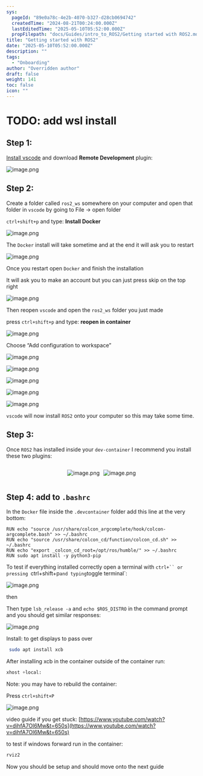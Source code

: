```yaml
---
sys:
  pageId: "89e0a78c-4e2b-4070-b327-d28cb0694742"
  createdTime: "2024-08-21T00:24:00.000Z"
  lastEditedTime: "2025-05-10T05:52:00.000Z"
  propFilepath: "docs/Guides/intro_to_ROS2/Getting started with ROS2.md"
title: "Getting started with ROS2"
date: "2025-05-10T05:52:00.000Z"
description: ""
tags:
  - "Onboarding"
author: "Overridden author"
draft: false
weight: 141
toc: false
icon: ""
---
```


# TODO: add wsl install

## Step 1:

[Install vscode](https://code.visualstudio.com/download) and download **Remote Development** plugin:

![image.png](https://prod-files-secure.s3.us-west-2.amazonaws.com/d518164a-d88e-44d1-a4ee-3adb3bd8bce0/efb52993-1881-4a40-b95e-6f020334f022/image.png?X-Amz-Algorithm=AWS4-HMAC-SHA256&X-Amz-Content-Sha256=UNSIGNED-PAYLOAD&X-Amz-Credential=ASIAZI2LB466ZVEYOQ7L%2F20250517%2Fus-west-2%2Fs3%2Faws4_request&X-Amz-Date=20250517T090810Z&X-Amz-Expires=3600&X-Amz-Security-Token=IQoJb3JpZ2luX2VjEJ%2F%2F%2F%2F%2F%2F%2F%2F%2F%2F%2FwEaCXVzLXdlc3QtMiJGMEQCIF9PgsY0Pvr%2FzTt6O7NFCkbvra3UX9ySZF6ibn6hVE0EAiAqAKNZcEpjyJd0zPy2cxNLirccBDvwkIxugdDWPMfpyir%2FAwhYEAAaDDYzNzQyMzE4MzgwNSIM6M2Vt1whVqAqzwqpKtwDGY8W0Vtam0hVwBDQexR93h42dkyvoLOIzETPDZABm5WIawpUcBR5kNSDkuf%2BapQCYqudNn7MvoH1gO9oI8BMVjUY4%2FVbgOiEl1VfaEI%2BLf8PZwgXDbTWyERHb134LtUYE7qcJPK3KB0jYn3tr5d5UbNR4AhMgRH9x7xB%2F5IrzFskClggaBsprAMeXjzzOgkKU14fugp9%2FSXyDOa8ceHTRG3fcwYpBOwAqEFghi6Ta615WrVvQDLrSLbGhg3CqIuD4NwOuh3hpOzq0SYGpOaZf3ivPJQfZuXuF9CeBk0sWtI%2FzNM1MiVtmSLiTriBoRhQu2CiI1jzv0u%2B51AUnpaCdbsvFdc0M5ZjmwtNs%2Fwn%2BjGeakhJ2bdep9n%2BictfHG%2FfJlE7wSZ8y%2FZqFMhD3cHPB8lOWlweTV36wI81JPr2Y6tXTLmEt6n3yQF01zlmXtdaBEKJ0EzWQVYG6PsnJhDgiB9ZSPhBQzcaqKHDvUwEF61kGwhQ5RZzBDaaNn0Bu9ID0u6pxAZ55BTAic6zYKJZMIX6CyqujxHnFdRhwq1TE9GVLkLlWGA41mOTFno%2Fai3FXOF%2BLpUOHs5ANopxNQx%2Ftm8znAE076y7TlRctaYJ48J7JgWAr1OnlMW94Lowx%2BGgwQY6pgG6S%2BPxPMD%2BA5uuGTbtl3AJReKd%2Favz9aEj%2B3Rr6piqk7ctcsF5cnnCN4bUp2SlpL1KMgnCNyqqt0oU%2BO07gilsEmPKK5g%2BKh0OyYeuw%2Fi%2BwYfj7twOwK2LoTmf4iclrO3RkPk5hQmhkIYpeDr8PiqaxIbjOmIm30lrnL%2B80j0T03WWhuZHoZw3d3sMvLUN6oaIDJnTF9SQe45JgNfJxKmxWYoZp089&X-Amz-Signature=fd5a7f32a87de01ab69c1fe6945fab617870a94647cff7c6124edd2336169d18&X-Amz-SignedHeaders=host&x-id=GetObject)

## Step 2:

Create a folder called `ros2_ws` somewhere on your computer and open that folder in `vscode` by going to File → open folder 

`ctrl+shift+p` and type: **Install Docker**

![image.png](https://prod-files-secure.s3.us-west-2.amazonaws.com/d518164a-d88e-44d1-a4ee-3adb3bd8bce0/2269dc0e-1cd5-47ff-bceb-c04ad9b2eab0/image.png?X-Amz-Algorithm=AWS4-HMAC-SHA256&X-Amz-Content-Sha256=UNSIGNED-PAYLOAD&X-Amz-Credential=ASIAZI2LB466ZVEYOQ7L%2F20250517%2Fus-west-2%2Fs3%2Faws4_request&X-Amz-Date=20250517T090810Z&X-Amz-Expires=3600&X-Amz-Security-Token=IQoJb3JpZ2luX2VjEJ%2F%2F%2F%2F%2F%2F%2F%2F%2F%2F%2FwEaCXVzLXdlc3QtMiJGMEQCIF9PgsY0Pvr%2FzTt6O7NFCkbvra3UX9ySZF6ibn6hVE0EAiAqAKNZcEpjyJd0zPy2cxNLirccBDvwkIxugdDWPMfpyir%2FAwhYEAAaDDYzNzQyMzE4MzgwNSIM6M2Vt1whVqAqzwqpKtwDGY8W0Vtam0hVwBDQexR93h42dkyvoLOIzETPDZABm5WIawpUcBR5kNSDkuf%2BapQCYqudNn7MvoH1gO9oI8BMVjUY4%2FVbgOiEl1VfaEI%2BLf8PZwgXDbTWyERHb134LtUYE7qcJPK3KB0jYn3tr5d5UbNR4AhMgRH9x7xB%2F5IrzFskClggaBsprAMeXjzzOgkKU14fugp9%2FSXyDOa8ceHTRG3fcwYpBOwAqEFghi6Ta615WrVvQDLrSLbGhg3CqIuD4NwOuh3hpOzq0SYGpOaZf3ivPJQfZuXuF9CeBk0sWtI%2FzNM1MiVtmSLiTriBoRhQu2CiI1jzv0u%2B51AUnpaCdbsvFdc0M5ZjmwtNs%2Fwn%2BjGeakhJ2bdep9n%2BictfHG%2FfJlE7wSZ8y%2FZqFMhD3cHPB8lOWlweTV36wI81JPr2Y6tXTLmEt6n3yQF01zlmXtdaBEKJ0EzWQVYG6PsnJhDgiB9ZSPhBQzcaqKHDvUwEF61kGwhQ5RZzBDaaNn0Bu9ID0u6pxAZ55BTAic6zYKJZMIX6CyqujxHnFdRhwq1TE9GVLkLlWGA41mOTFno%2Fai3FXOF%2BLpUOHs5ANopxNQx%2Ftm8znAE076y7TlRctaYJ48J7JgWAr1OnlMW94Lowx%2BGgwQY6pgG6S%2BPxPMD%2BA5uuGTbtl3AJReKd%2Favz9aEj%2B3Rr6piqk7ctcsF5cnnCN4bUp2SlpL1KMgnCNyqqt0oU%2BO07gilsEmPKK5g%2BKh0OyYeuw%2Fi%2BwYfj7twOwK2LoTmf4iclrO3RkPk5hQmhkIYpeDr8PiqaxIbjOmIm30lrnL%2B80j0T03WWhuZHoZw3d3sMvLUN6oaIDJnTF9SQe45JgNfJxKmxWYoZp089&X-Amz-Signature=f6b8eaeba7c62ef9dad435ae6694ec850f7ed3236577e6ad98d2ffef4ce301c0&X-Amz-SignedHeaders=host&x-id=GetObject)

The `Docker` install will take sometime and at the end it will ask you to restart

![image.png](https://prod-files-secure.s3.us-west-2.amazonaws.com/d518164a-d88e-44d1-a4ee-3adb3bd8bce0/ed233f78-be33-4b1f-b89c-9c346c0e961e/image.png?X-Amz-Algorithm=AWS4-HMAC-SHA256&X-Amz-Content-Sha256=UNSIGNED-PAYLOAD&X-Amz-Credential=ASIAZI2LB466ZVEYOQ7L%2F20250517%2Fus-west-2%2Fs3%2Faws4_request&X-Amz-Date=20250517T090810Z&X-Amz-Expires=3600&X-Amz-Security-Token=IQoJb3JpZ2luX2VjEJ%2F%2F%2F%2F%2F%2F%2F%2F%2F%2F%2FwEaCXVzLXdlc3QtMiJGMEQCIF9PgsY0Pvr%2FzTt6O7NFCkbvra3UX9ySZF6ibn6hVE0EAiAqAKNZcEpjyJd0zPy2cxNLirccBDvwkIxugdDWPMfpyir%2FAwhYEAAaDDYzNzQyMzE4MzgwNSIM6M2Vt1whVqAqzwqpKtwDGY8W0Vtam0hVwBDQexR93h42dkyvoLOIzETPDZABm5WIawpUcBR5kNSDkuf%2BapQCYqudNn7MvoH1gO9oI8BMVjUY4%2FVbgOiEl1VfaEI%2BLf8PZwgXDbTWyERHb134LtUYE7qcJPK3KB0jYn3tr5d5UbNR4AhMgRH9x7xB%2F5IrzFskClggaBsprAMeXjzzOgkKU14fugp9%2FSXyDOa8ceHTRG3fcwYpBOwAqEFghi6Ta615WrVvQDLrSLbGhg3CqIuD4NwOuh3hpOzq0SYGpOaZf3ivPJQfZuXuF9CeBk0sWtI%2FzNM1MiVtmSLiTriBoRhQu2CiI1jzv0u%2B51AUnpaCdbsvFdc0M5ZjmwtNs%2Fwn%2BjGeakhJ2bdep9n%2BictfHG%2FfJlE7wSZ8y%2FZqFMhD3cHPB8lOWlweTV36wI81JPr2Y6tXTLmEt6n3yQF01zlmXtdaBEKJ0EzWQVYG6PsnJhDgiB9ZSPhBQzcaqKHDvUwEF61kGwhQ5RZzBDaaNn0Bu9ID0u6pxAZ55BTAic6zYKJZMIX6CyqujxHnFdRhwq1TE9GVLkLlWGA41mOTFno%2Fai3FXOF%2BLpUOHs5ANopxNQx%2Ftm8znAE076y7TlRctaYJ48J7JgWAr1OnlMW94Lowx%2BGgwQY6pgG6S%2BPxPMD%2BA5uuGTbtl3AJReKd%2Favz9aEj%2B3Rr6piqk7ctcsF5cnnCN4bUp2SlpL1KMgnCNyqqt0oU%2BO07gilsEmPKK5g%2BKh0OyYeuw%2Fi%2BwYfj7twOwK2LoTmf4iclrO3RkPk5hQmhkIYpeDr8PiqaxIbjOmIm30lrnL%2B80j0T03WWhuZHoZw3d3sMvLUN6oaIDJnTF9SQe45JgNfJxKmxWYoZp089&X-Amz-Signature=03fb226a6e666173578ff8ee0755dbb606fc8929945a266c0c7bf19f598a3f23&X-Amz-SignedHeaders=host&x-id=GetObject)

Once you restart open `Docker` and finish the installation

It will ask you to make an account but you can just press skip on the top right

![image.png](https://prod-files-secure.s3.us-west-2.amazonaws.com/d518164a-d88e-44d1-a4ee-3adb3bd8bce0/21010ad9-1659-4fd9-9f59-9932a09b2a3d/image.png?X-Amz-Algorithm=AWS4-HMAC-SHA256&X-Amz-Content-Sha256=UNSIGNED-PAYLOAD&X-Amz-Credential=ASIAZI2LB466ZVEYOQ7L%2F20250517%2Fus-west-2%2Fs3%2Faws4_request&X-Amz-Date=20250517T090810Z&X-Amz-Expires=3600&X-Amz-Security-Token=IQoJb3JpZ2luX2VjEJ%2F%2F%2F%2F%2F%2F%2F%2F%2F%2F%2FwEaCXVzLXdlc3QtMiJGMEQCIF9PgsY0Pvr%2FzTt6O7NFCkbvra3UX9ySZF6ibn6hVE0EAiAqAKNZcEpjyJd0zPy2cxNLirccBDvwkIxugdDWPMfpyir%2FAwhYEAAaDDYzNzQyMzE4MzgwNSIM6M2Vt1whVqAqzwqpKtwDGY8W0Vtam0hVwBDQexR93h42dkyvoLOIzETPDZABm5WIawpUcBR5kNSDkuf%2BapQCYqudNn7MvoH1gO9oI8BMVjUY4%2FVbgOiEl1VfaEI%2BLf8PZwgXDbTWyERHb134LtUYE7qcJPK3KB0jYn3tr5d5UbNR4AhMgRH9x7xB%2F5IrzFskClggaBsprAMeXjzzOgkKU14fugp9%2FSXyDOa8ceHTRG3fcwYpBOwAqEFghi6Ta615WrVvQDLrSLbGhg3CqIuD4NwOuh3hpOzq0SYGpOaZf3ivPJQfZuXuF9CeBk0sWtI%2FzNM1MiVtmSLiTriBoRhQu2CiI1jzv0u%2B51AUnpaCdbsvFdc0M5ZjmwtNs%2Fwn%2BjGeakhJ2bdep9n%2BictfHG%2FfJlE7wSZ8y%2FZqFMhD3cHPB8lOWlweTV36wI81JPr2Y6tXTLmEt6n3yQF01zlmXtdaBEKJ0EzWQVYG6PsnJhDgiB9ZSPhBQzcaqKHDvUwEF61kGwhQ5RZzBDaaNn0Bu9ID0u6pxAZ55BTAic6zYKJZMIX6CyqujxHnFdRhwq1TE9GVLkLlWGA41mOTFno%2Fai3FXOF%2BLpUOHs5ANopxNQx%2Ftm8znAE076y7TlRctaYJ48J7JgWAr1OnlMW94Lowx%2BGgwQY6pgG6S%2BPxPMD%2BA5uuGTbtl3AJReKd%2Favz9aEj%2B3Rr6piqk7ctcsF5cnnCN4bUp2SlpL1KMgnCNyqqt0oU%2BO07gilsEmPKK5g%2BKh0OyYeuw%2Fi%2BwYfj7twOwK2LoTmf4iclrO3RkPk5hQmhkIYpeDr8PiqaxIbjOmIm30lrnL%2B80j0T03WWhuZHoZw3d3sMvLUN6oaIDJnTF9SQe45JgNfJxKmxWYoZp089&X-Amz-Signature=eede5e5919c0904562c47504ca89481884b04b76a0853bc5b1a7f75abc092308&X-Amz-SignedHeaders=host&x-id=GetObject)

Then reopen `vscode` and open the `ros2_ws` folder you just made

press `ctrl+shift+p` and type: **reopen in container**

![image.png](https://prod-files-secure.s3.us-west-2.amazonaws.com/d518164a-d88e-44d1-a4ee-3adb3bd8bce0/4e93b8c2-41ad-488c-8095-c74205196118/image.png?X-Amz-Algorithm=AWS4-HMAC-SHA256&X-Amz-Content-Sha256=UNSIGNED-PAYLOAD&X-Amz-Credential=ASIAZI2LB466ZVEYOQ7L%2F20250517%2Fus-west-2%2Fs3%2Faws4_request&X-Amz-Date=20250517T090810Z&X-Amz-Expires=3600&X-Amz-Security-Token=IQoJb3JpZ2luX2VjEJ%2F%2F%2F%2F%2F%2F%2F%2F%2F%2F%2FwEaCXVzLXdlc3QtMiJGMEQCIF9PgsY0Pvr%2FzTt6O7NFCkbvra3UX9ySZF6ibn6hVE0EAiAqAKNZcEpjyJd0zPy2cxNLirccBDvwkIxugdDWPMfpyir%2FAwhYEAAaDDYzNzQyMzE4MzgwNSIM6M2Vt1whVqAqzwqpKtwDGY8W0Vtam0hVwBDQexR93h42dkyvoLOIzETPDZABm5WIawpUcBR5kNSDkuf%2BapQCYqudNn7MvoH1gO9oI8BMVjUY4%2FVbgOiEl1VfaEI%2BLf8PZwgXDbTWyERHb134LtUYE7qcJPK3KB0jYn3tr5d5UbNR4AhMgRH9x7xB%2F5IrzFskClggaBsprAMeXjzzOgkKU14fugp9%2FSXyDOa8ceHTRG3fcwYpBOwAqEFghi6Ta615WrVvQDLrSLbGhg3CqIuD4NwOuh3hpOzq0SYGpOaZf3ivPJQfZuXuF9CeBk0sWtI%2FzNM1MiVtmSLiTriBoRhQu2CiI1jzv0u%2B51AUnpaCdbsvFdc0M5ZjmwtNs%2Fwn%2BjGeakhJ2bdep9n%2BictfHG%2FfJlE7wSZ8y%2FZqFMhD3cHPB8lOWlweTV36wI81JPr2Y6tXTLmEt6n3yQF01zlmXtdaBEKJ0EzWQVYG6PsnJhDgiB9ZSPhBQzcaqKHDvUwEF61kGwhQ5RZzBDaaNn0Bu9ID0u6pxAZ55BTAic6zYKJZMIX6CyqujxHnFdRhwq1TE9GVLkLlWGA41mOTFno%2Fai3FXOF%2BLpUOHs5ANopxNQx%2Ftm8znAE076y7TlRctaYJ48J7JgWAr1OnlMW94Lowx%2BGgwQY6pgG6S%2BPxPMD%2BA5uuGTbtl3AJReKd%2Favz9aEj%2B3Rr6piqk7ctcsF5cnnCN4bUp2SlpL1KMgnCNyqqt0oU%2BO07gilsEmPKK5g%2BKh0OyYeuw%2Fi%2BwYfj7twOwK2LoTmf4iclrO3RkPk5hQmhkIYpeDr8PiqaxIbjOmIm30lrnL%2B80j0T03WWhuZHoZw3d3sMvLUN6oaIDJnTF9SQe45JgNfJxKmxWYoZp089&X-Amz-Signature=5dd31c4fcce3fd422c580420382c33ef9eac2f7e3666e508fd27e48832231d37&X-Amz-SignedHeaders=host&x-id=GetObject)

Choose “Add configuration to workspace”

![image.png](https://prod-files-secure.s3.us-west-2.amazonaws.com/d518164a-d88e-44d1-a4ee-3adb3bd8bce0/9560b282-5060-4989-ba37-97e7b2c22476/image.png?X-Amz-Algorithm=AWS4-HMAC-SHA256&X-Amz-Content-Sha256=UNSIGNED-PAYLOAD&X-Amz-Credential=ASIAZI2LB466ZVEYOQ7L%2F20250517%2Fus-west-2%2Fs3%2Faws4_request&X-Amz-Date=20250517T090810Z&X-Amz-Expires=3600&X-Amz-Security-Token=IQoJb3JpZ2luX2VjEJ%2F%2F%2F%2F%2F%2F%2F%2F%2F%2F%2FwEaCXVzLXdlc3QtMiJGMEQCIF9PgsY0Pvr%2FzTt6O7NFCkbvra3UX9ySZF6ibn6hVE0EAiAqAKNZcEpjyJd0zPy2cxNLirccBDvwkIxugdDWPMfpyir%2FAwhYEAAaDDYzNzQyMzE4MzgwNSIM6M2Vt1whVqAqzwqpKtwDGY8W0Vtam0hVwBDQexR93h42dkyvoLOIzETPDZABm5WIawpUcBR5kNSDkuf%2BapQCYqudNn7MvoH1gO9oI8BMVjUY4%2FVbgOiEl1VfaEI%2BLf8PZwgXDbTWyERHb134LtUYE7qcJPK3KB0jYn3tr5d5UbNR4AhMgRH9x7xB%2F5IrzFskClggaBsprAMeXjzzOgkKU14fugp9%2FSXyDOa8ceHTRG3fcwYpBOwAqEFghi6Ta615WrVvQDLrSLbGhg3CqIuD4NwOuh3hpOzq0SYGpOaZf3ivPJQfZuXuF9CeBk0sWtI%2FzNM1MiVtmSLiTriBoRhQu2CiI1jzv0u%2B51AUnpaCdbsvFdc0M5ZjmwtNs%2Fwn%2BjGeakhJ2bdep9n%2BictfHG%2FfJlE7wSZ8y%2FZqFMhD3cHPB8lOWlweTV36wI81JPr2Y6tXTLmEt6n3yQF01zlmXtdaBEKJ0EzWQVYG6PsnJhDgiB9ZSPhBQzcaqKHDvUwEF61kGwhQ5RZzBDaaNn0Bu9ID0u6pxAZ55BTAic6zYKJZMIX6CyqujxHnFdRhwq1TE9GVLkLlWGA41mOTFno%2Fai3FXOF%2BLpUOHs5ANopxNQx%2Ftm8znAE076y7TlRctaYJ48J7JgWAr1OnlMW94Lowx%2BGgwQY6pgG6S%2BPxPMD%2BA5uuGTbtl3AJReKd%2Favz9aEj%2B3Rr6piqk7ctcsF5cnnCN4bUp2SlpL1KMgnCNyqqt0oU%2BO07gilsEmPKK5g%2BKh0OyYeuw%2Fi%2BwYfj7twOwK2LoTmf4iclrO3RkPk5hQmhkIYpeDr8PiqaxIbjOmIm30lrnL%2B80j0T03WWhuZHoZw3d3sMvLUN6oaIDJnTF9SQe45JgNfJxKmxWYoZp089&X-Amz-Signature=42ea96f08aa36473ecc4d21040eee1e678770bc4cad98a40e753163ff42fd630&X-Amz-SignedHeaders=host&x-id=GetObject)

![image.png](https://prod-files-secure.s3.us-west-2.amazonaws.com/d518164a-d88e-44d1-a4ee-3adb3bd8bce0/2ee63f81-886b-48e8-a553-dc6e5eac99e4/image.png?X-Amz-Algorithm=AWS4-HMAC-SHA256&X-Amz-Content-Sha256=UNSIGNED-PAYLOAD&X-Amz-Credential=ASIAZI2LB466ZVEYOQ7L%2F20250517%2Fus-west-2%2Fs3%2Faws4_request&X-Amz-Date=20250517T090810Z&X-Amz-Expires=3600&X-Amz-Security-Token=IQoJb3JpZ2luX2VjEJ%2F%2F%2F%2F%2F%2F%2F%2F%2F%2F%2FwEaCXVzLXdlc3QtMiJGMEQCIF9PgsY0Pvr%2FzTt6O7NFCkbvra3UX9ySZF6ibn6hVE0EAiAqAKNZcEpjyJd0zPy2cxNLirccBDvwkIxugdDWPMfpyir%2FAwhYEAAaDDYzNzQyMzE4MzgwNSIM6M2Vt1whVqAqzwqpKtwDGY8W0Vtam0hVwBDQexR93h42dkyvoLOIzETPDZABm5WIawpUcBR5kNSDkuf%2BapQCYqudNn7MvoH1gO9oI8BMVjUY4%2FVbgOiEl1VfaEI%2BLf8PZwgXDbTWyERHb134LtUYE7qcJPK3KB0jYn3tr5d5UbNR4AhMgRH9x7xB%2F5IrzFskClggaBsprAMeXjzzOgkKU14fugp9%2FSXyDOa8ceHTRG3fcwYpBOwAqEFghi6Ta615WrVvQDLrSLbGhg3CqIuD4NwOuh3hpOzq0SYGpOaZf3ivPJQfZuXuF9CeBk0sWtI%2FzNM1MiVtmSLiTriBoRhQu2CiI1jzv0u%2B51AUnpaCdbsvFdc0M5ZjmwtNs%2Fwn%2BjGeakhJ2bdep9n%2BictfHG%2FfJlE7wSZ8y%2FZqFMhD3cHPB8lOWlweTV36wI81JPr2Y6tXTLmEt6n3yQF01zlmXtdaBEKJ0EzWQVYG6PsnJhDgiB9ZSPhBQzcaqKHDvUwEF61kGwhQ5RZzBDaaNn0Bu9ID0u6pxAZ55BTAic6zYKJZMIX6CyqujxHnFdRhwq1TE9GVLkLlWGA41mOTFno%2Fai3FXOF%2BLpUOHs5ANopxNQx%2Ftm8znAE076y7TlRctaYJ48J7JgWAr1OnlMW94Lowx%2BGgwQY6pgG6S%2BPxPMD%2BA5uuGTbtl3AJReKd%2Favz9aEj%2B3Rr6piqk7ctcsF5cnnCN4bUp2SlpL1KMgnCNyqqt0oU%2BO07gilsEmPKK5g%2BKh0OyYeuw%2Fi%2BwYfj7twOwK2LoTmf4iclrO3RkPk5hQmhkIYpeDr8PiqaxIbjOmIm30lrnL%2B80j0T03WWhuZHoZw3d3sMvLUN6oaIDJnTF9SQe45JgNfJxKmxWYoZp089&X-Amz-Signature=2760557d8f2b19950a46611cab13a16ca08963b6d74b6f695bbee93bd76d48e8&X-Amz-SignedHeaders=host&x-id=GetObject)

![image.png](https://prod-files-secure.s3.us-west-2.amazonaws.com/d518164a-d88e-44d1-a4ee-3adb3bd8bce0/ae1580b2-b048-407e-aed9-b584224a7a04/image.png?X-Amz-Algorithm=AWS4-HMAC-SHA256&X-Amz-Content-Sha256=UNSIGNED-PAYLOAD&X-Amz-Credential=ASIAZI2LB466ZVEYOQ7L%2F20250517%2Fus-west-2%2Fs3%2Faws4_request&X-Amz-Date=20250517T090810Z&X-Amz-Expires=3600&X-Amz-Security-Token=IQoJb3JpZ2luX2VjEJ%2F%2F%2F%2F%2F%2F%2F%2F%2F%2F%2FwEaCXVzLXdlc3QtMiJGMEQCIF9PgsY0Pvr%2FzTt6O7NFCkbvra3UX9ySZF6ibn6hVE0EAiAqAKNZcEpjyJd0zPy2cxNLirccBDvwkIxugdDWPMfpyir%2FAwhYEAAaDDYzNzQyMzE4MzgwNSIM6M2Vt1whVqAqzwqpKtwDGY8W0Vtam0hVwBDQexR93h42dkyvoLOIzETPDZABm5WIawpUcBR5kNSDkuf%2BapQCYqudNn7MvoH1gO9oI8BMVjUY4%2FVbgOiEl1VfaEI%2BLf8PZwgXDbTWyERHb134LtUYE7qcJPK3KB0jYn3tr5d5UbNR4AhMgRH9x7xB%2F5IrzFskClggaBsprAMeXjzzOgkKU14fugp9%2FSXyDOa8ceHTRG3fcwYpBOwAqEFghi6Ta615WrVvQDLrSLbGhg3CqIuD4NwOuh3hpOzq0SYGpOaZf3ivPJQfZuXuF9CeBk0sWtI%2FzNM1MiVtmSLiTriBoRhQu2CiI1jzv0u%2B51AUnpaCdbsvFdc0M5ZjmwtNs%2Fwn%2BjGeakhJ2bdep9n%2BictfHG%2FfJlE7wSZ8y%2FZqFMhD3cHPB8lOWlweTV36wI81JPr2Y6tXTLmEt6n3yQF01zlmXtdaBEKJ0EzWQVYG6PsnJhDgiB9ZSPhBQzcaqKHDvUwEF61kGwhQ5RZzBDaaNn0Bu9ID0u6pxAZ55BTAic6zYKJZMIX6CyqujxHnFdRhwq1TE9GVLkLlWGA41mOTFno%2Fai3FXOF%2BLpUOHs5ANopxNQx%2Ftm8znAE076y7TlRctaYJ48J7JgWAr1OnlMW94Lowx%2BGgwQY6pgG6S%2BPxPMD%2BA5uuGTbtl3AJReKd%2Favz9aEj%2B3Rr6piqk7ctcsF5cnnCN4bUp2SlpL1KMgnCNyqqt0oU%2BO07gilsEmPKK5g%2BKh0OyYeuw%2Fi%2BwYfj7twOwK2LoTmf4iclrO3RkPk5hQmhkIYpeDr8PiqaxIbjOmIm30lrnL%2B80j0T03WWhuZHoZw3d3sMvLUN6oaIDJnTF9SQe45JgNfJxKmxWYoZp089&X-Amz-Signature=d21279a82caef0f92c7077f73f1f008ec8792bb5866fafe9adcef95c78a07acb&X-Amz-SignedHeaders=host&x-id=GetObject)

![image.png](https://prod-files-secure.s3.us-west-2.amazonaws.com/d518164a-d88e-44d1-a4ee-3adb3bd8bce0/53255b28-f75e-430f-b9e3-c0ac8577e42b/image.png?X-Amz-Algorithm=AWS4-HMAC-SHA256&X-Amz-Content-Sha256=UNSIGNED-PAYLOAD&X-Amz-Credential=ASIAZI2LB466ZVEYOQ7L%2F20250517%2Fus-west-2%2Fs3%2Faws4_request&X-Amz-Date=20250517T090810Z&X-Amz-Expires=3600&X-Amz-Security-Token=IQoJb3JpZ2luX2VjEJ%2F%2F%2F%2F%2F%2F%2F%2F%2F%2F%2FwEaCXVzLXdlc3QtMiJGMEQCIF9PgsY0Pvr%2FzTt6O7NFCkbvra3UX9ySZF6ibn6hVE0EAiAqAKNZcEpjyJd0zPy2cxNLirccBDvwkIxugdDWPMfpyir%2FAwhYEAAaDDYzNzQyMzE4MzgwNSIM6M2Vt1whVqAqzwqpKtwDGY8W0Vtam0hVwBDQexR93h42dkyvoLOIzETPDZABm5WIawpUcBR5kNSDkuf%2BapQCYqudNn7MvoH1gO9oI8BMVjUY4%2FVbgOiEl1VfaEI%2BLf8PZwgXDbTWyERHb134LtUYE7qcJPK3KB0jYn3tr5d5UbNR4AhMgRH9x7xB%2F5IrzFskClggaBsprAMeXjzzOgkKU14fugp9%2FSXyDOa8ceHTRG3fcwYpBOwAqEFghi6Ta615WrVvQDLrSLbGhg3CqIuD4NwOuh3hpOzq0SYGpOaZf3ivPJQfZuXuF9CeBk0sWtI%2FzNM1MiVtmSLiTriBoRhQu2CiI1jzv0u%2B51AUnpaCdbsvFdc0M5ZjmwtNs%2Fwn%2BjGeakhJ2bdep9n%2BictfHG%2FfJlE7wSZ8y%2FZqFMhD3cHPB8lOWlweTV36wI81JPr2Y6tXTLmEt6n3yQF01zlmXtdaBEKJ0EzWQVYG6PsnJhDgiB9ZSPhBQzcaqKHDvUwEF61kGwhQ5RZzBDaaNn0Bu9ID0u6pxAZ55BTAic6zYKJZMIX6CyqujxHnFdRhwq1TE9GVLkLlWGA41mOTFno%2Fai3FXOF%2BLpUOHs5ANopxNQx%2Ftm8znAE076y7TlRctaYJ48J7JgWAr1OnlMW94Lowx%2BGgwQY6pgG6S%2BPxPMD%2BA5uuGTbtl3AJReKd%2Favz9aEj%2B3Rr6piqk7ctcsF5cnnCN4bUp2SlpL1KMgnCNyqqt0oU%2BO07gilsEmPKK5g%2BKh0OyYeuw%2Fi%2BwYfj7twOwK2LoTmf4iclrO3RkPk5hQmhkIYpeDr8PiqaxIbjOmIm30lrnL%2B80j0T03WWhuZHoZw3d3sMvLUN6oaIDJnTF9SQe45JgNfJxKmxWYoZp089&X-Amz-Signature=c73c136027b6af099c182bf61d1ac75ed025b235a352900ec41d02335e26e021&X-Amz-SignedHeaders=host&x-id=GetObject)

![image.png](https://prod-files-secure.s3.us-west-2.amazonaws.com/d518164a-d88e-44d1-a4ee-3adb3bd8bce0/7c562767-5af9-4ffb-97d1-327bcdf4ee00/image.png?X-Amz-Algorithm=AWS4-HMAC-SHA256&X-Amz-Content-Sha256=UNSIGNED-PAYLOAD&X-Amz-Credential=ASIAZI2LB466ZVEYOQ7L%2F20250517%2Fus-west-2%2Fs3%2Faws4_request&X-Amz-Date=20250517T090810Z&X-Amz-Expires=3600&X-Amz-Security-Token=IQoJb3JpZ2luX2VjEJ%2F%2F%2F%2F%2F%2F%2F%2F%2F%2F%2FwEaCXVzLXdlc3QtMiJGMEQCIF9PgsY0Pvr%2FzTt6O7NFCkbvra3UX9ySZF6ibn6hVE0EAiAqAKNZcEpjyJd0zPy2cxNLirccBDvwkIxugdDWPMfpyir%2FAwhYEAAaDDYzNzQyMzE4MzgwNSIM6M2Vt1whVqAqzwqpKtwDGY8W0Vtam0hVwBDQexR93h42dkyvoLOIzETPDZABm5WIawpUcBR5kNSDkuf%2BapQCYqudNn7MvoH1gO9oI8BMVjUY4%2FVbgOiEl1VfaEI%2BLf8PZwgXDbTWyERHb134LtUYE7qcJPK3KB0jYn3tr5d5UbNR4AhMgRH9x7xB%2F5IrzFskClggaBsprAMeXjzzOgkKU14fugp9%2FSXyDOa8ceHTRG3fcwYpBOwAqEFghi6Ta615WrVvQDLrSLbGhg3CqIuD4NwOuh3hpOzq0SYGpOaZf3ivPJQfZuXuF9CeBk0sWtI%2FzNM1MiVtmSLiTriBoRhQu2CiI1jzv0u%2B51AUnpaCdbsvFdc0M5ZjmwtNs%2Fwn%2BjGeakhJ2bdep9n%2BictfHG%2FfJlE7wSZ8y%2FZqFMhD3cHPB8lOWlweTV36wI81JPr2Y6tXTLmEt6n3yQF01zlmXtdaBEKJ0EzWQVYG6PsnJhDgiB9ZSPhBQzcaqKHDvUwEF61kGwhQ5RZzBDaaNn0Bu9ID0u6pxAZ55BTAic6zYKJZMIX6CyqujxHnFdRhwq1TE9GVLkLlWGA41mOTFno%2Fai3FXOF%2BLpUOHs5ANopxNQx%2Ftm8znAE076y7TlRctaYJ48J7JgWAr1OnlMW94Lowx%2BGgwQY6pgG6S%2BPxPMD%2BA5uuGTbtl3AJReKd%2Favz9aEj%2B3Rr6piqk7ctcsF5cnnCN4bUp2SlpL1KMgnCNyqqt0oU%2BO07gilsEmPKK5g%2BKh0OyYeuw%2Fi%2BwYfj7twOwK2LoTmf4iclrO3RkPk5hQmhkIYpeDr8PiqaxIbjOmIm30lrnL%2B80j0T03WWhuZHoZw3d3sMvLUN6oaIDJnTF9SQe45JgNfJxKmxWYoZp089&X-Amz-Signature=f2de52a49f1524f98a34db48aec013e251ee8f8727c58fdefe6405a8d8ae5ac2&X-Amz-SignedHeaders=host&x-id=GetObject)

`vscode` will now install `ROS2` onto your computer so this may take some time.

## Step 3:

Once `ROS2` has installed inside your `dev-container` I recommend you install these two plugins:

<div style="display: flex;flex-direction: row; column-gap:10px; max-width: 630px;justify-content: center;">
<div>

![image.png](https://prod-files-secure.s3.us-west-2.amazonaws.com/d518164a-d88e-44d1-a4ee-3adb3bd8bce0/3fc3d550-5a54-4ba1-ba6b-faa01cdb7369/image.png?X-Amz-Algorithm=AWS4-HMAC-SHA256&X-Amz-Content-Sha256=UNSIGNED-PAYLOAD&X-Amz-Credential=ASIAZI2LB466QEEUSZOF%2F20250517%2Fus-west-2%2Fs3%2Faws4_request&X-Amz-Date=20250517T090818Z&X-Amz-Expires=3600&X-Amz-Security-Token=IQoJb3JpZ2luX2VjEJ%2F%2F%2F%2F%2F%2F%2F%2F%2F%2F%2FwEaCXVzLXdlc3QtMiJHMEUCIQCc7A8q4KWsvTdr494M5c2k8HtQ9tPT4%2B0TKMSxuT4WkwIgD9tdi9aIzmLa2CKq7jdoGxHlcqQrcUcjIlOggw77qfMq%2FwMIWBAAGgw2Mzc0MjMxODM4MDUiDPOX3ulb7ITxk%2F2KIyrcAybJ%2BuAnGCNlr95MfZ1cq7RLkh4yGePv%2FhRaXs85Bu56Ra%2Fu0BefDjbe0v07Qe%2FeLAtQVxGleY3XlUbx3b7Ulh5NhRKJzIocfoXOlXSBuy35V8kq0zmUwRrVU1gl0alFOZi7akx4p%2Fh2Oni2H5hBUGQIgjK9bCP8u6deiNaBXUyTHLtWCNxnSDY3sgp1GbOP4xXhnzVL3FVGzHYOSRNCCdbu%2BjrdWC%2FNgZkZOae0VKeGlrT4ipw05cfDmCWgdOQwIc%2Bu16dIbOduH4zemWrvDEVVIXPK2BI9V4MFYICpjG6o6z7DUf34HTmpBuMliIj41vYHV8XGXgZvH1Yr7Lo%2FCXkeSpWMJEQbSskVjvhvoLAbooe%2F5V4qFuZ%2BrjRHj5xrQw1mA0KqKXRRXPojDM0V9wWKB41sR%2BZfD2JRsURKJe%2BUczvch7Fh%2BT2rX8taSvjQ1QutzuJ%2FzAkehrnS7WwIKmKfjufpOOZzS7%2Fep9qroM2PpNZyOGKyxT4KaJ80aX%2BLIxnMZePMOGq1DzEaIaNcVW%2FvBTFht%2BrShnSoqhkE6FKHtM%2BSwGeC7Gdt%2BVM6L5Px%2BJs7FWk%2FOaNOFTPEr2b5qOBSB4gG53MBw%2FcXhVBdgWTMDa72RoVmHJnhQXUXMI7hoMEGOqUBzoPVfdFQym2noPi4KH5cIrWkvMSmfKnAEaXSTupz%2FGDaFDAF%2BNBNhZqYYIKQX6RX2dXe14ur2u52bJcYbQ2r3PyQVyugddFguCc3JF0ClHnE%2B4VT4Oj0oKAE8HxjqJpVRquSc%2FbSk2cRc7CchH8QjYhnq6srO6D1wlnh4alkVLLJIAQjeN1U5reK8anZYzIbz70HsIvFd92lT7NWcOvTkuhg64CD&X-Amz-Signature=3622300bba54acabd979fabc737c236cf173d957af579b9e818657b3b10c62aa&X-Amz-SignedHeaders=host&x-id=GetObject)

</div>
<div>

![image.png](https://prod-files-secure.s3.us-west-2.amazonaws.com/d518164a-d88e-44d1-a4ee-3adb3bd8bce0/d994cc66-13c2-4093-a5a3-f84cf4601a82/image.png?X-Amz-Algorithm=AWS4-HMAC-SHA256&X-Amz-Content-Sha256=UNSIGNED-PAYLOAD&X-Amz-Credential=ASIAZI2LB466Y5YYWT6W%2F20250517%2Fus-west-2%2Fs3%2Faws4_request&X-Amz-Date=20250517T090818Z&X-Amz-Expires=3600&X-Amz-Security-Token=IQoJb3JpZ2luX2VjEJ%2F%2F%2F%2F%2F%2F%2F%2F%2F%2F%2FwEaCXVzLXdlc3QtMiJHMEUCIQCQ21elDqXFvttW4wLg8kymi4eHCNzo91CVGWjwnHKaEgIgSoaIu4RAcwCBjglMdRMav%2BZfS2Imf8sjMVt0e%2F6FgAgq%2FwMIWBAAGgw2Mzc0MjMxODM4MDUiDPONU8HHPciuzr4mlircA4xdRKwE0xyMgAyLfyyamg5GjhD8Tmbd2nB2jueCRXArXY%2FESLXe4mpctbk7UCUqTzUNjwpUs1s28u7cEvODt7ZYcqc8iKTQ1KMbX8MpK5fPEY%2B%2BDukwhyye%2BqNW9r31iFtdQ8PQ34h4AqRA4xDY9jtmNBJg%2BHsD6KfrEcNJxyJL8157FhFS3i30Boh1hM%2FazajHfKfS7m3F7rbBp5L6tdC4OfYWkOdp%2FQagWbEQGYdNZyoOX3KXtHADR%2BdepP8kcm%2B4pYQlkUwEEj6Yu6AKZIXzMRemj2DLjj2UnzraSoNagq0ixsuvXSrz02%2Fx6SzupdhQAT34PcOgprErbbrqPY0Kmcth7WIHJQya7tdaLuazAy6fq3jM5Ib9MJ48CN47u78uV6SP%2Bq6Wh55ljUWGqlZKjL05UchLdV5Ted%2FKLSCfwIYFhGbgURHKP4XD13CsHt%2BpJ6LDE4jAWaqGGqyq9itenR9vWiaeR8itcvI2HiBjP5jpQGubrTdHRgQFGn09FG0fHCQ02poo5eg87ZRnC%2BRVnWBA8ywHxNrbq0fweXvnPVG5zbA%2FbloWfMoKiX1u%2B6AA8xZVog924T4kqiAXjOClQ6GcdSdqQXF6XSvhdCZ947oQR0nS4M6sh3B%2FMNTgoMEGOqUBuf97ALazX131T71eXuOy5PZyqN%2BmKHcV%2FRhSWN1F%2FoEg6nMGoPJpW6JYh%2FbWP9lwq%2B1XzK%2FerCI%2F9%2FPIvX0xnKKRFCf56W5ZudKRXpbBWrBGI%2FTtAgSrzkMeOMkdwIPZrwH0EOFTEIHdUyY4bew8TVmUjkzeENc7CSiudNnIwNtXiHJFokPSbe9qySE3qIYTyjMMIFVaOkaKR2QasB9vn0Gk1vDZ&X-Amz-Signature=87f573fc93eb410c54f1be032a66527e396f08481c5c2ebba9be31c863d28cb9&X-Amz-SignedHeaders=host&x-id=GetObject)

</div>
</div>

## Step 4: add to `.bashrc`

In the `Docker` file inside the `.devcontainer` folder add this line at the very bottom: 

```docker
RUN echo "source /usr/share/colcon_argcomplete/hook/colcon-argcomplete.bash" >> ~/.bashrc
RUN echo "source /usr/share/colcon_cd/function/colcon_cd.sh" >> ~/.bashrc
RUN echo "export _colcon_cd_root=/opt/ros/humble/" >> ~/.bashrc
RUN sudo apt install -y python3-pip 
```

To test if everything installed correctly open a terminal with `ctrl+`` or pressing `ctrl+shift+p` and typing `toggle terminal`:

![image.png](https://prod-files-secure.s3.us-west-2.amazonaws.com/d518164a-d88e-44d1-a4ee-3adb3bd8bce0/6a4943d8-b04e-4c02-9a58-775f3384d1a5/image.png?X-Amz-Algorithm=AWS4-HMAC-SHA256&X-Amz-Content-Sha256=UNSIGNED-PAYLOAD&X-Amz-Credential=ASIAZI2LB466ZVEYOQ7L%2F20250517%2Fus-west-2%2Fs3%2Faws4_request&X-Amz-Date=20250517T090810Z&X-Amz-Expires=3600&X-Amz-Security-Token=IQoJb3JpZ2luX2VjEJ%2F%2F%2F%2F%2F%2F%2F%2F%2F%2F%2FwEaCXVzLXdlc3QtMiJGMEQCIF9PgsY0Pvr%2FzTt6O7NFCkbvra3UX9ySZF6ibn6hVE0EAiAqAKNZcEpjyJd0zPy2cxNLirccBDvwkIxugdDWPMfpyir%2FAwhYEAAaDDYzNzQyMzE4MzgwNSIM6M2Vt1whVqAqzwqpKtwDGY8W0Vtam0hVwBDQexR93h42dkyvoLOIzETPDZABm5WIawpUcBR5kNSDkuf%2BapQCYqudNn7MvoH1gO9oI8BMVjUY4%2FVbgOiEl1VfaEI%2BLf8PZwgXDbTWyERHb134LtUYE7qcJPK3KB0jYn3tr5d5UbNR4AhMgRH9x7xB%2F5IrzFskClggaBsprAMeXjzzOgkKU14fugp9%2FSXyDOa8ceHTRG3fcwYpBOwAqEFghi6Ta615WrVvQDLrSLbGhg3CqIuD4NwOuh3hpOzq0SYGpOaZf3ivPJQfZuXuF9CeBk0sWtI%2FzNM1MiVtmSLiTriBoRhQu2CiI1jzv0u%2B51AUnpaCdbsvFdc0M5ZjmwtNs%2Fwn%2BjGeakhJ2bdep9n%2BictfHG%2FfJlE7wSZ8y%2FZqFMhD3cHPB8lOWlweTV36wI81JPr2Y6tXTLmEt6n3yQF01zlmXtdaBEKJ0EzWQVYG6PsnJhDgiB9ZSPhBQzcaqKHDvUwEF61kGwhQ5RZzBDaaNn0Bu9ID0u6pxAZ55BTAic6zYKJZMIX6CyqujxHnFdRhwq1TE9GVLkLlWGA41mOTFno%2Fai3FXOF%2BLpUOHs5ANopxNQx%2Ftm8znAE076y7TlRctaYJ48J7JgWAr1OnlMW94Lowx%2BGgwQY6pgG6S%2BPxPMD%2BA5uuGTbtl3AJReKd%2Favz9aEj%2B3Rr6piqk7ctcsF5cnnCN4bUp2SlpL1KMgnCNyqqt0oU%2BO07gilsEmPKK5g%2BKh0OyYeuw%2Fi%2BwYfj7twOwK2LoTmf4iclrO3RkPk5hQmhkIYpeDr8PiqaxIbjOmIm30lrnL%2B80j0T03WWhuZHoZw3d3sMvLUN6oaIDJnTF9SQe45JgNfJxKmxWYoZp089&X-Amz-Signature=195f777ae7795d701f78ec610e1c5eecd3a05d4d9363a68a8cce868179ee36a5&X-Amz-SignedHeaders=host&x-id=GetObject)

then 

Then type `lsb_release -a` and `echo $ROS_DISTRO` in the command prompt and you should get similar responses:

![image.png](https://prod-files-secure.s3.us-west-2.amazonaws.com/d518164a-d88e-44d1-a4ee-3adb3bd8bce0/3e635dec-a805-4e85-8b9e-d000e5b71a4e/image.png?X-Amz-Algorithm=AWS4-HMAC-SHA256&X-Amz-Content-Sha256=UNSIGNED-PAYLOAD&X-Amz-Credential=ASIAZI2LB466ZVEYOQ7L%2F20250517%2Fus-west-2%2Fs3%2Faws4_request&X-Amz-Date=20250517T090810Z&X-Amz-Expires=3600&X-Amz-Security-Token=IQoJb3JpZ2luX2VjEJ%2F%2F%2F%2F%2F%2F%2F%2F%2F%2F%2FwEaCXVzLXdlc3QtMiJGMEQCIF9PgsY0Pvr%2FzTt6O7NFCkbvra3UX9ySZF6ibn6hVE0EAiAqAKNZcEpjyJd0zPy2cxNLirccBDvwkIxugdDWPMfpyir%2FAwhYEAAaDDYzNzQyMzE4MzgwNSIM6M2Vt1whVqAqzwqpKtwDGY8W0Vtam0hVwBDQexR93h42dkyvoLOIzETPDZABm5WIawpUcBR5kNSDkuf%2BapQCYqudNn7MvoH1gO9oI8BMVjUY4%2FVbgOiEl1VfaEI%2BLf8PZwgXDbTWyERHb134LtUYE7qcJPK3KB0jYn3tr5d5UbNR4AhMgRH9x7xB%2F5IrzFskClggaBsprAMeXjzzOgkKU14fugp9%2FSXyDOa8ceHTRG3fcwYpBOwAqEFghi6Ta615WrVvQDLrSLbGhg3CqIuD4NwOuh3hpOzq0SYGpOaZf3ivPJQfZuXuF9CeBk0sWtI%2FzNM1MiVtmSLiTriBoRhQu2CiI1jzv0u%2B51AUnpaCdbsvFdc0M5ZjmwtNs%2Fwn%2BjGeakhJ2bdep9n%2BictfHG%2FfJlE7wSZ8y%2FZqFMhD3cHPB8lOWlweTV36wI81JPr2Y6tXTLmEt6n3yQF01zlmXtdaBEKJ0EzWQVYG6PsnJhDgiB9ZSPhBQzcaqKHDvUwEF61kGwhQ5RZzBDaaNn0Bu9ID0u6pxAZ55BTAic6zYKJZMIX6CyqujxHnFdRhwq1TE9GVLkLlWGA41mOTFno%2Fai3FXOF%2BLpUOHs5ANopxNQx%2Ftm8znAE076y7TlRctaYJ48J7JgWAr1OnlMW94Lowx%2BGgwQY6pgG6S%2BPxPMD%2BA5uuGTbtl3AJReKd%2Favz9aEj%2B3Rr6piqk7ctcsF5cnnCN4bUp2SlpL1KMgnCNyqqt0oU%2BO07gilsEmPKK5g%2BKh0OyYeuw%2Fi%2BwYfj7twOwK2LoTmf4iclrO3RkPk5hQmhkIYpeDr8PiqaxIbjOmIm30lrnL%2B80j0T03WWhuZHoZw3d3sMvLUN6oaIDJnTF9SQe45JgNfJxKmxWYoZp089&X-Amz-Signature=e4ca99a8be7ec8495ce7c0702530c82f31c93284ae421b06e1d90875de3f3066&X-Amz-SignedHeaders=host&x-id=GetObject)

Install:  to get displays to pass over

```bash
 sudo apt install xcb
```

After installing xcb in the container outside of the container run:

```python
xhost +local:
```

Note: you may have to rebuild the container:

Press `ctrl+shift+P`

![image.png](https://prod-files-secure.s3.us-west-2.amazonaws.com/d518164a-d88e-44d1-a4ee-3adb3bd8bce0/6c2be660-2618-4c38-9c26-53554f7a0b7b/image.png?X-Amz-Algorithm=AWS4-HMAC-SHA256&X-Amz-Content-Sha256=UNSIGNED-PAYLOAD&X-Amz-Credential=ASIAZI2LB466ZVEYOQ7L%2F20250517%2Fus-west-2%2Fs3%2Faws4_request&X-Amz-Date=20250517T090810Z&X-Amz-Expires=3600&X-Amz-Security-Token=IQoJb3JpZ2luX2VjEJ%2F%2F%2F%2F%2F%2F%2F%2F%2F%2F%2FwEaCXVzLXdlc3QtMiJGMEQCIF9PgsY0Pvr%2FzTt6O7NFCkbvra3UX9ySZF6ibn6hVE0EAiAqAKNZcEpjyJd0zPy2cxNLirccBDvwkIxugdDWPMfpyir%2FAwhYEAAaDDYzNzQyMzE4MzgwNSIM6M2Vt1whVqAqzwqpKtwDGY8W0Vtam0hVwBDQexR93h42dkyvoLOIzETPDZABm5WIawpUcBR5kNSDkuf%2BapQCYqudNn7MvoH1gO9oI8BMVjUY4%2FVbgOiEl1VfaEI%2BLf8PZwgXDbTWyERHb134LtUYE7qcJPK3KB0jYn3tr5d5UbNR4AhMgRH9x7xB%2F5IrzFskClggaBsprAMeXjzzOgkKU14fugp9%2FSXyDOa8ceHTRG3fcwYpBOwAqEFghi6Ta615WrVvQDLrSLbGhg3CqIuD4NwOuh3hpOzq0SYGpOaZf3ivPJQfZuXuF9CeBk0sWtI%2FzNM1MiVtmSLiTriBoRhQu2CiI1jzv0u%2B51AUnpaCdbsvFdc0M5ZjmwtNs%2Fwn%2BjGeakhJ2bdep9n%2BictfHG%2FfJlE7wSZ8y%2FZqFMhD3cHPB8lOWlweTV36wI81JPr2Y6tXTLmEt6n3yQF01zlmXtdaBEKJ0EzWQVYG6PsnJhDgiB9ZSPhBQzcaqKHDvUwEF61kGwhQ5RZzBDaaNn0Bu9ID0u6pxAZ55BTAic6zYKJZMIX6CyqujxHnFdRhwq1TE9GVLkLlWGA41mOTFno%2Fai3FXOF%2BLpUOHs5ANopxNQx%2Ftm8znAE076y7TlRctaYJ48J7JgWAr1OnlMW94Lowx%2BGgwQY6pgG6S%2BPxPMD%2BA5uuGTbtl3AJReKd%2Favz9aEj%2B3Rr6piqk7ctcsF5cnnCN4bUp2SlpL1KMgnCNyqqt0oU%2BO07gilsEmPKK5g%2BKh0OyYeuw%2Fi%2BwYfj7twOwK2LoTmf4iclrO3RkPk5hQmhkIYpeDr8PiqaxIbjOmIm30lrnL%2B80j0T03WWhuZHoZw3d3sMvLUN6oaIDJnTF9SQe45JgNfJxKmxWYoZp089&X-Amz-Signature=8129dcd766e1939d411c8d2bb90a62aac13ac0877c6026e2193e67c291b3168a&X-Amz-SignedHeaders=host&x-id=GetObject)

video guide if you get stuck: [https://www.youtube.com/watch?v=dihfA7Ol6Mw&t=650s](https://www.youtube.com/watch?v=dihfA7Ol6Mw&t=650s)

to test if windows forward run in the container:

```bash
rviz2
```

Now you should be setup and should move onto the next guide 
